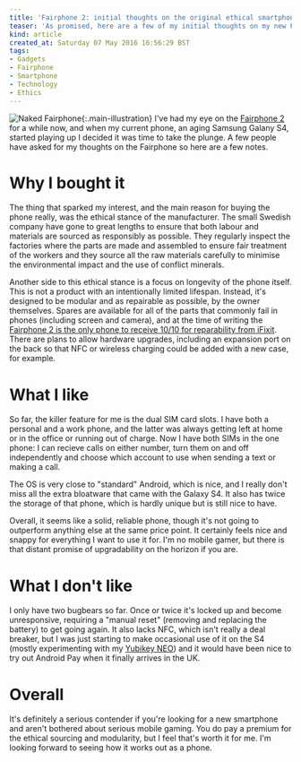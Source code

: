 ```yaml
---
title: 'Fairphone 2: initial thoughts on the original ethical smartphone'
teaser: 'As promised, here are a few of my initial thoughts on my new Fairphone'
kind: article
created_at: Saturday 07 May 2016 16:56:29 BST
tags:
- Gadgets
- Fairphone
- Smartphone
- Technology
- Ethics
---
```


![Naked Fairphone](images/fairphone.jpg){:.main-illustration}
I've had my eye on the [Fairphone 2](https://www.fairphone.com/) for a while now, and when my current phone, an aging Samsung Galany S4, started playing up I decided it was time to take the plunge. A few people have asked for my thoughts on the Fairphone so here are a few notes.

# Why I bought it

The thing that sparked my interest, and the main reason for buying the phone really, was the ethical stance of the manufacturer. The small Swedish company have gone to great lengths to ensure that both labour and materials are sourced as responsibly as possible. They regularly inspect the factories where the parts are made and assembled to ensure fair treatment of the workers and they source all the raw materials carefully to minimise the environmental impact and the use of conflict minerals.

Another side to this ethical stance is a focus on longevity of the phone itself. This is not a product with an intentionally limited lifespan. Instead, it's designed to be modular and as repairable as possible, by the owner themselves. Spares are available for all of the parts that commonly fail in phones (including screen and camera), and at the time of writing the [Fairphone 2 is the only phone to receive 10/10 for reparability from iFixit](https://www.ifixit.com/Teardown/Fairphone+2+Teardown/52523). There are plans to allow hardware upgrades, including an expansion port on the back so that NFC or wireless charging could be added with a new case, for example.

# What I like

So far, the killer feature for me is the dual SIM card slots. I have both a personal and a work phone, and the latter was always getting left at home or in the office or running out of charge. Now I have both SIMs in the one phone: I can recieve calls on either number, turn them on and off independently and choose which account to use when sending a text or making a call.

The OS is very close to "standard" Android, which is nice, and I really don't miss all the extra bloatware that came with the Galaxy S4. It also has twice the storage of that phone, which is hardly unique but is still nice to have.

Overall, it seems like a solid, reliable phone, though it's not going to outperform anything else at the same price point. It certainly feels nice and snappy for everything I want to use it for. I'm no mobile gamer, but there is that distant promise of upgradability on the horizon if you are.

# What I don't like

I only have two bugbears so far. Once or twice it's locked up and become unresponsive, requiring a "manual reset" (removing and replacing the battery) to get going again. It also lacks NFC, which isn't really a deal breaker, but I was just starting to make occasional use of it on the S4 (mostly experimenting with my [Yubikey NEO](https://www.yubico.com/products/yubikey-hardware/yubikey-neo/)) and it would have been nice to try out Android Pay when it finally arrives in the UK.

# Overall

It's definitely a serious contender if you're looking for a new smartphone and aren't bothered about serious mobile gaming. You do pay a premium for the ethical sourcing and modularity, but I feel that's worth it for me. I'm looking forward to seeing how it works out as a phone.
